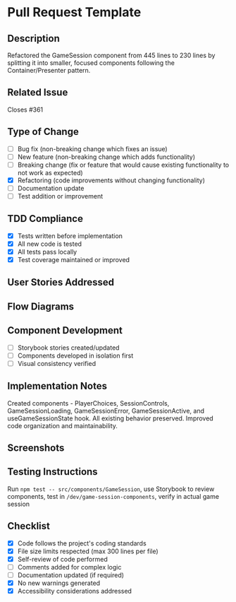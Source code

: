 # Pull Request Template

## Description
Refactored the GameSession component from 445 lines to 230 lines by splitting it into smaller, focused components following the Container/Presenter pattern.

## Related Issue
Closes #361

## Type of Change
- [ ] Bug fix (non-breaking change which fixes an issue)
- [ ] New feature (non-breaking change which adds functionality)
- [ ] Breaking change (fix or feature that would cause existing functionality to not work as expected)
- [x] Refactoring (code improvements without changing functionality)
- [ ] Documentation update
- [ ] Test addition or improvement

## TDD Compliance
- [x] Tests written before implementation
- [x] All new code is tested
- [x] All tests pass locally
- [x] Test coverage maintained or improved

## User Stories Addressed
<!-- List the user stories this PR addresses -->

## Flow Diagrams
<!-- Link to or include relevant flow diagrams (if applicable) -->

## Component Development
<!-- For UI changes, include information about Storybook development -->
- [ ] Storybook stories created/updated
- [ ] Components developed in isolation first
- [ ] Visual consistency verified

## Implementation Notes
Created components - PlayerChoices, SessionControls, GameSessionLoading, GameSessionError, GameSessionActive, and useGameSessionState hook. All existing behavior preserved. Improved code organization and maintainability.

## Screenshots
<!-- For UI changes, include before/after screenshots if applicable -->

## Testing Instructions
Run `npm test -- src/components/GameSession`, use Storybook to review components, test in `/dev/game-session-components`, verify in actual game session

## Checklist
- [x] Code follows the project's coding standards
- [x] File size limits respected (max 300 lines per file)
- [x] Self-review of code performed
- [ ] Comments added for complex logic
- [ ] Documentation updated (if required)
- [x] No new warnings generated
- [x] Accessibility considerations addressed